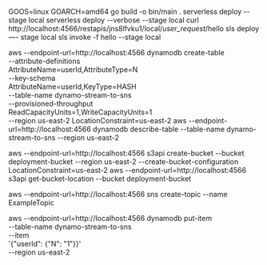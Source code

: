 GOOS=linux GOARCH=amd64 go build -o bin/main .
serverless deploy --stage local
serverless deploy --verbose --stage local
curl http://localhost:4566/restapis/jns8lfvku1/local/_user_request_/hello
sls deploy —- stage local
sls invoke -f hello --stage local


aws --endpoint-url=http://localhost:4566 dynamodb create-table \
  --attribute-definitions \
    AttributeName=userId,AttributeType=N \
  --key-schema \
    AttributeName=userId,KeyType=HASH \
  --table-name dynamo-stream-to-sns \
  --provisioned-throughput \
    ReadCapacityUnits=1,WriteCapacityUnits=1 \
    --region us-east-2
    LocationConstraint=us-east-2
aws --endpoint-url=http://localhost:4566 dynamodb describe-table --table-name dynamo-stream-to-sns --region us-east-2 


aws --endpoint-url=http://localhost:4566 s3api create-bucket --bucket deployment-bucket --region us-east-2 --create-bucket-configuration LocationConstraint=us-east-2
aws --endpoint-url=http://localhost:4566 s3api get-bucket-location --bucket deployment-bucket

aws --endpoint-url=http://localhost:4566 sns create-topic --name ExampleTopic

aws --endpoint-url=http://localhost:4566 dynamodb put-item \
--table-name dynamo-stream-to-sns  \
--item \
    '{"userId": {"N": "1"}}' \
--region us-east-2 